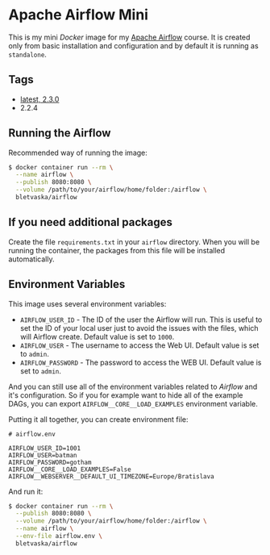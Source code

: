 # Apache Airflow Mini

This is my mini *Docker* image for my [Apache Airflow](https://airflow.apache.org/) course. It is created only from basic installation and configuration and by default it is running as `standalone`.


## Tags

* [latest, 2.3.0](https://github.com/bletvaska/docker-images/blob/master/airflow/Dockerfile)
* 2.2.4


## Running the Airflow

Recommended way of running the image:

```bash
$ docker container run --rm \
  --name airflow \
  --publish 8080:8080 \
  --volume /path/to/your/airflow/home/folder:/airflow \
  bletvaska/airflow
```


## If you need additional packages

Create the file `requirements.txt` in your `airflow` directory. When you will be running the container, the packages from this file will be installed automatically.


## Environment Variables

This image uses several environment variables:

* `AIRFLOW_USER_ID` - The ID of the user the Airflow will run. This is useful to set the ID of your local user just to avoid the issues with the files, which will Airflow create. Default value is set to `1000`.
* `AIRFLOW_USER` - The username to access the Web UI. Default value is set to `admin`.
* `AIRFLOW_PASSWORD` - The password to access the WEB UI. Default value is set to `admin`.

And you can still use all of the environment variables related to *Airflow* and it's configuration. So if you for example want to hide all of the example DAGs, you can export `AIRFLOW__CORE__LOAD_EXAMPLES` environment variable.

Putting it all together, you can create environment file:

```env
# airflow.env

AIRFLOW_USER_ID=1001
AIRFLOW_USER=batman
AIRFLOW_PASSWORD=gotham
AIRFLOW__CORE__LOAD_EXAMPLES=False
AIRFLOW__WEBSERVER__DEFAULT_UI_TIMEZONE=Europe/Bratislava
```

And run it:

```bash
$ docker container run --rm \
  --publish 8080:8080 \
  --volume /path/to/your/airflow/home/folder:/airflow \
  --name airflow \
  --env-file airflow.env \
  bletvaska/airflow
```

